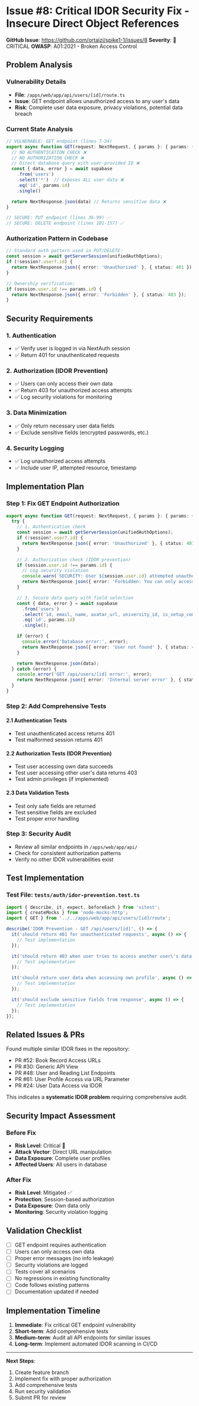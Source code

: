 # Issue #8: Critical IDOR Security Fix - Insecure Direct Object References

**GitHub Issue**: https://github.com/ortaizi/spike1-1/issues/8
**Severity**: 🔴 CRITICAL
**OWASP**: A01:2021 - Broken Access Control

## Problem Analysis

### Vulnerability Details
- **File**: `/apps/web/app/api/users/[id]/route.ts`
- **Issue**: GET endpoint allows unauthorized access to any user's data
- **Risk**: Complete user data exposure, privacy violations, potential data breach

### Current State Analysis
```typescript
// VULNERABLE: GET endpoint (lines 7-34)
export async function GET(request: NextRequest, { params }: { params: { id: string } }) {
  // NO AUTHENTICATION CHECK ❌
  // NO AUTHORIZATION CHECK ❌
  // Direct database query with user-provided ID ❌
  const { data, error } = await supabase
    .from('users')
    .select('*')  // Exposes ALL user data ❌
    .eq('id', params.id)
    .single()

  return NextResponse.json(data) // Returns sensitive data ❌
}

// SECURE: PUT endpoint (lines 36-99) ✅
// SECURE: DELETE endpoint (lines 101-157) ✅
```

### Authorization Pattern in Codebase
```typescript
// Standard auth pattern used in PUT/DELETE:
const session = await getServerSession(unifiedAuthOptions);
if (!session?.user?.id) {
  return NextResponse.json({ error: 'Unauthorized' }, { status: 401 });
}

// Ownership verification:
if (session.user.id !== params.id) {
  return NextResponse.json({ error: 'Forbidden' }, { status: 403 });
}
```

## Security Requirements

### 1. Authentication
- ✅ Verify user is logged in via NextAuth session
- ✅ Return 401 for unauthenticated requests

### 2. Authorization (IDOR Prevention)
- ✅ Users can only access their own data
- ✅ Return 403 for unauthorized access attempts
- ✅ Log security violations for monitoring

### 3. Data Minimization
- ✅ Only return necessary user data fields
- ✅ Exclude sensitive fields (encrypted passwords, etc.)

### 4. Security Logging
- ✅ Log unauthorized access attempts
- ✅ Include user IP, attempted resource, timestamp

## Implementation Plan

### Step 1: Fix GET Endpoint Authorization
```typescript
export async function GET(request: NextRequest, { params }: { params: { id: string } }) {
  try {
    // 1. Authentication check
    const session = await getServerSession(unifiedAuthOptions);
    if (!session?.user?.id) {
      return NextResponse.json({ error: 'Unauthorized' }, { status: 401 });
    }

    // 2. Authorization check (IDOR prevention)
    if (session.user.id !== params.id) {
      // Log security violation
      console.warn(`SECURITY: User ${session.user.id} attempted unauthorized access to user ${params.id}`);
      return NextResponse.json({ error: 'Forbidden: You can only access your own profile' }, { status: 403 });
    }

    // 3. Secure data query with field selection
    const { data, error } = await supabase
      .from('users')
      .select('id, email, name, avatar_url, university_id, is_setup_complete, created_at, updated_at')
      .eq('id', params.id)
      .single();

    if (error) {
      console.error('Database error:', error);
      return NextResponse.json({ error: 'User not found' }, { status: 404 });
    }

    return NextResponse.json(data);
  } catch (error) {
    console.error('GET /api/users/[id] error:', error);
    return NextResponse.json({ error: 'Internal server error' }, { status: 500 });
  }
}
```

### Step 2: Add Comprehensive Tests

#### 2.1 Authentication Tests
- Test unauthenticated access returns 401
- Test malformed session returns 401

#### 2.2 Authorization Tests (IDOR Prevention)
- Test user accessing own data succeeds
- Test user accessing other user's data returns 403
- Test admin privileges (if implemented)

#### 2.3 Data Validation Tests
- Test only safe fields are returned
- Test sensitive fields are excluded
- Test proper error handling

### Step 3: Security Audit
- Review all similar endpoints in `/apps/web/app/api/`
- Check for consistent authorization patterns
- Verify no other IDOR vulnerabilities exist

## Test Implementation

### Test File: `tests/auth/idor-prevention.test.ts`
```typescript
import { describe, it, expect, beforeEach } from 'vitest';
import { createMocks } from 'node-mocks-http';
import { GET } from '../../apps/web/app/api/users/[id]/route';

describe('IDOR Prevention - GET /api/users/[id]', () => {
  it('should return 401 for unauthenticated requests', async () => {
    // Test implementation
  });

  it('should return 403 when user tries to access another user\'s data', async () => {
    // Test implementation
  });

  it('should return user data when accessing own profile', async () => {
    // Test implementation
  });

  it('should exclude sensitive fields from response', async () => {
    // Test implementation
  });
});
```

## Related Issues & PRs

Found multiple similar IDOR fixes in the repository:
- PR #52: Book Record Access URLs
- PR #30: Generic API View
- PR #48: User and Reading List Endpoints
- PR #61: User Profile Access via URL Parameter
- PR #24: User Data Access via IDOR

This indicates a **systematic IDOR problem** requiring comprehensive audit.

## Security Impact Assessment

### Before Fix
- **Risk Level**: Critical 🔴
- **Attack Vector**: Direct URL manipulation
- **Data Exposure**: Complete user profiles
- **Affected Users**: All users in database

### After Fix
- **Risk Level**: Mitigated ✅
- **Protection**: Session-based authorization
- **Data Exposure**: Own data only
- **Monitoring**: Security violation logging

## Validation Checklist

- [ ] GET endpoint requires authentication
- [ ] Users can only access own data
- [ ] Proper error messages (no info leakage)
- [ ] Security violations are logged
- [ ] Tests cover all scenarios
- [ ] No regressions in existing functionality
- [ ] Code follows existing patterns
- [ ] Documentation updated if needed

## Implementation Timeline

1. **Immediate**: Fix critical GET endpoint vulnerability
2. **Short-term**: Add comprehensive tests
3. **Medium-term**: Audit all API endpoints for similar issues
4. **Long-term**: Implement automated IDOR scanning in CI/CD

---

**Next Steps**:
1. Create feature branch
2. Implement fix with proper authorization
3. Add comprehensive tests
4. Run security validation
5. Submit PR for review